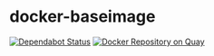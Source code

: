 # docker-baseimage

[![Dependabot Status](https://api.dependabot.com/badges/status?host=github&repo=evryfs/base-ubuntu)](https://dependabot.com)
[![Docker Repository on Quay](https://quay.io/repository/evryfs/base-ubuntu/status "Docker Repository on Quay")](https://quay.io/repository/evryfs/base-ubuntu)
